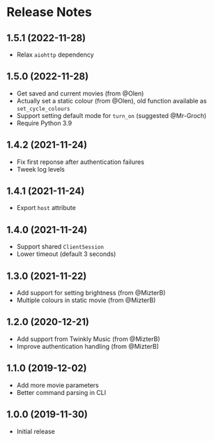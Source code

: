 # Release Notes

## 1.5.1 (2022-11-28)

- Relax `aiohttp` dependency

## 1.5.0 (2022-11-28)

- Get saved and current movies (from @Olen)
- Actually set a static colour (from @Olen), old function available as `set_cycle_colours`
- Support setting default mode for `turn_on` (suggested @Mr-Groch)
- Require Python 3.9

## 1.4.2 (2021-11-24)

- Fix first reponse after authentication failures
- Tweek log levels

## 1.4.1 (2021-11-24)

- Export `host` attribute

## 1.4.0 (2021-11-24)

- Support shared `ClientSession`
- Lower timeout (default 3 seconds)

## 1.3.0 (2021-11-22)

- Add support for setting brightness (from @MizterB)
- Multiple colours in static movie (from @MizterB)

## 1.2.0 (2020-12-21)

- Add support from Twinkly Music (from @MizterB)
- Improve authentication handling (from @MizterB)

## 1.1.0 (2019-12-02)

- Add more movie parameters
- Better command parsing in CLI

## 1.0.0 (2019-11-30)

- Initial release
